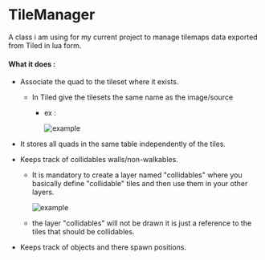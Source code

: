 # TileManager
A class i am using for my current project to manage tilemaps data exported from Tiled in lua form. 

#### What it does :
* Associate the quad to the tileset where it exists.

  * In Tiled give the tilesets the same name as the image/source 

    * ex : 

      ![example](https://github.com/maromaroXD/TileManager/blob/master/example.png)

* It stores all quads in the same table independently of the tiles.

* Keeps track of collidables walls/non-walkables.

  * It is mandatory to create a layer named "collidables" where you basically define "collidable" tiles and then use them in your other layers.

    ![example](https://github.com/maromaroXD/TileManager/blob/master/collidable.png)

  * the layer "collidables" will not be drawn it is just a reference to the tiles that should be collidables.

* Keeps track of objects and there spawn positions.
